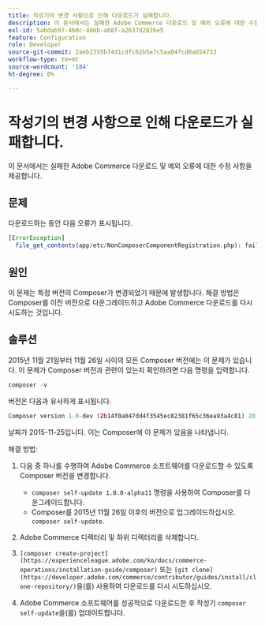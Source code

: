 ```yaml
---
title: 작성기의 변경 사항으로 인해 다운로드가 실패합니다.
description: 이 문서에서는 실패한 Adobe Commerce 다운로드 및 예외 오류에 대한 수정 사항을 제공합니다.
exl-id: 5abdab97-4b0c-466b-a68f-a2637d2826e5
feature: Configuration
role: Developer
source-git-commit: 2aeb2355b74d1cdfc62b5e7c5aa04fcd0a654733
workflow-type: tm+mt
source-wordcount: '184'
ht-degree: 0%

---
```


# 작성기의 변경 사항으로 인해 다운로드가 실패합니다.

이 문서에서는 실패한 Adobe Commerce 다운로드 및 예외 오류에 대한 수정 사항을 제공합니다.

## 문제

다운로드하는 동안 다음 오류가 표시됩니다.

```php
[ErrorException]
  file_get_contents(app/etc/NonComposerComponentRegistration.php): failed to open stream: No such file or directory
```

## 원인

이 문제는 특정 버전의 Composer가 변경되었기 때문에 발생합니다. 해결 방법은 Composer를 이전 버전으로 다운그레이드하고 Adobe Commerce 다운로드를 다시 시도하는 것입니다.

## 솔루션

2015년 11월 21일부터 11월 26일 사이의 모든 Composer 버전에는 이 문제가 있습니다. 이 문제가 Composer 버전과 관련이 있는지 확인하려면 다음 명령을 입력합니다.

```php
composer -v
```

버전은 다음과 유사하게 표시됩니다.

```php
Composer version 1.0-dev (2b14f0a047dd4f3545ec82381f65c36ea93a4c81) 2015-11-25 17:13:09
```

날짜가 2015-11-25입니다. 이는 Composer에 이 문제가 있음을 나타냅니다.

해결 방법:

1. 다음 중 하나를 수행하여 Adobe Commerce 소프트웨어를 다운로드할 수 있도록 Composer 버전을 변경합니다.

   * `composer self-update 1.0.0-alpha11` 명령을 사용하여 Composer를 다운그레이드합니다.
   * Composer를 2015년 11월 26일 이후의 버전으로 업그레이드하십시오. `composer self-update`.

1. Adobe Commerce 디렉터리 및 하위 디렉터리를 삭제합니다.
1. `[composer create-project](https://experienceleague.adobe.com/ko/docs/commerce-operations/installation-guide/composer)` 또는 `[git clone](https://developer.adobe.com/commerce/contributor/guides/install/clone-repository/)`을(를) 사용하여 다운로드를 다시 시도하십시오.
1. Adobe Commerce 소프트웨어를 성공적으로 다운로드한 후 작성기 `composer self-update`을(를) 업데이트합니다.
